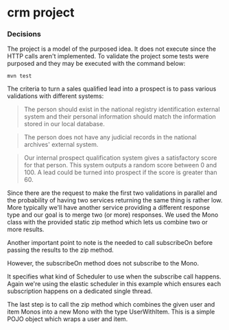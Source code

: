 # crm project

### Decisions

The project is a model of the purposed idea. It does not execute since the HTTP calls aren't implemented.
To validate the project some tests were purposed and they may be executed with the command below:
```shell script
mvn test
```

The criteria to turn a sales qualified lead into a prospect is to pass various validations with different systems:

> The person should exist in the national registry identification external system
and their personal information should match the information stored in our
local database.

> The person does not have any judicial records in the national archives'
external system.

> Our internal prospect qualification system gives a satisfactory score for that
person. This system outputs a random score between 0 and 100. A lead could
be turned into prospect if the score is greater than 60.

Since there are the request to make the first two validations in parallel and the probability of having two services returning the same thing is rather low. More typically we'll have another service providing a different response type and our goal is to merge two (or more) responses.
We used the Mono class with the provided static zip method which lets us combine two or more results. 

Another important point to note is the needed to call subscribeOn before passing the results to the zip method.

However, the subscribeOn method does not subscribe to the Mono.

It specifies what kind of Scheduler to use when the subscribe call happens. Again we're using the elastic scheduler in this example which ensures each subscription happens on a dedicated single thread.

The last step is to call the zip method which combines the given user and item Monos into a new Mono with the type UserWithItem. This is a simple POJO object which wraps a user and item.